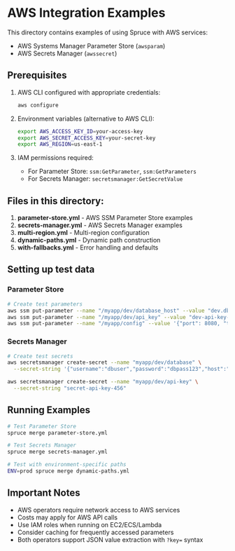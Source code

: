 # AWS Integration Examples

This directory contains examples of using Spruce with AWS services:
- AWS Systems Manager Parameter Store (`awsparam`)
- AWS Secrets Manager (`awssecret`)

## Prerequisites

1. AWS CLI configured with appropriate credentials:
   ```bash
   aws configure
   ```

2. Environment variables (alternative to AWS CLI):
   ```bash
   export AWS_ACCESS_KEY_ID=your-access-key
   export AWS_SECRET_ACCESS_KEY=your-secret-key
   export AWS_REGION=us-east-1
   ```

3. IAM permissions required:
   - For Parameter Store: `ssm:GetParameter`, `ssm:GetParameters`
   - For Secrets Manager: `secretsmanager:GetSecretValue`

## Files in this directory:

1. **parameter-store.yml** - AWS SSM Parameter Store examples
2. **secrets-manager.yml** - AWS Secrets Manager examples
3. **multi-region.yml** - Multi-region configuration
4. **dynamic-paths.yml** - Dynamic path construction
5. **with-fallbacks.yml** - Error handling and defaults

## Setting up test data

### Parameter Store
```bash
# Create test parameters
aws ssm put-parameter --name "/myapp/dev/database_host" --value "dev.db.example.com" --type String
aws ssm put-parameter --name "/myapp/dev/api_key" --value "dev-api-key-123" --type SecureString
aws ssm put-parameter --name "/myapp/config" --value '{"port": 8080, "timeout": 30}' --type String
```

### Secrets Manager
```bash
# Create test secrets
aws secretsmanager create-secret --name "myapp/dev/database" \
  --secret-string '{"username":"dbuser","password":"dbpass123","host":"db.example.com"}'

aws secretsmanager create-secret --name "myapp/dev/api-key" \
  --secret-string "secret-api-key-456"
```

## Running Examples

```bash
# Test Parameter Store
spruce merge parameter-store.yml

# Test Secrets Manager
spruce merge secrets-manager.yml

# Test with environment-specific paths
ENV=prod spruce merge dynamic-paths.yml
```

## Important Notes

- AWS operators require network access to AWS services
- Costs may apply for AWS API calls
- Use IAM roles when running on EC2/ECS/Lambda
- Consider caching for frequently accessed parameters
- Both operators support JSON value extraction with `?key=` syntax
